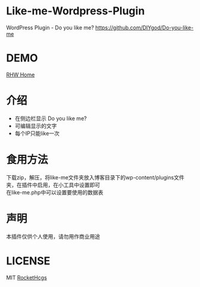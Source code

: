 # Like-me-Wordpress-Plugin  
WordPress Plugin - Do you like me? https://github.com/DIYgod/Do-you-like-me

# DEMO  
[RHW Home](https://home.rhw-team.com/)  

# 介绍  
- 在侧边栏显示 Do you like me?  
- 可编辑显示的文字  
- 每个IP只能like一次

# 食用方法  
下载zip，解压，将like-me文件夹放入博客目录下的wp-content/plugins文件夹，在插件中启用，在小工具中设置即可  
在like-me.php中可以设置要使用的数据表

# 声明  
本插件仅供个人使用，请勿用作商业用途

# LICENSE  
MIT [RocketHcgs](http://rockethcgs.me/)

